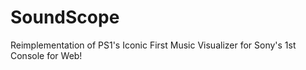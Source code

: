 # SoundScope
Reimplementation of PS1's Iconic First Music Visualizer for Sony's 1st Console for Web!
